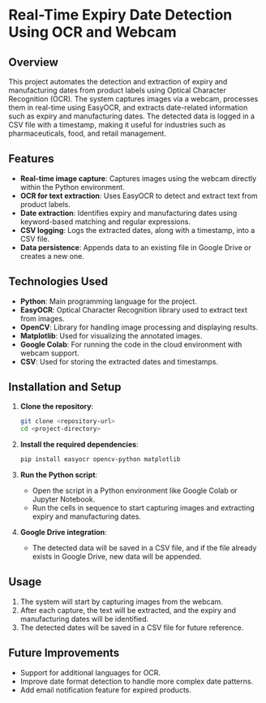 # Real-Time Expiry Date Detection Using OCR and Webcam

## Overview
This project automates the detection and extraction of expiry and manufacturing dates from product labels using Optical Character Recognition (OCR). The system captures images via a webcam, processes them in real-time using EasyOCR, and extracts date-related information such as expiry and manufacturing dates. The detected data is logged in a CSV file with a timestamp, making it useful for industries such as pharmaceuticals, food, and retail management.

## Features
- **Real-time image capture**: Captures images using the webcam directly within the Python environment.
- **OCR for text extraction**: Uses EasyOCR to detect and extract text from product labels.
- **Date extraction**: Identifies expiry and manufacturing dates using keyword-based matching and regular expressions.
- **CSV logging**: Logs the extracted dates, along with a timestamp, into a CSV file.
- **Data persistence**: Appends data to an existing file in Google Drive or creates a new one.

## Technologies Used
- **Python**: Main programming language for the project.
- **EasyOCR**: Optical Character Recognition library used to extract text from images.
- **OpenCV**: Library for handling image processing and displaying results.
- **Matplotlib**: Used for visualizing the annotated images.
- **Google Colab**: For running the code in the cloud environment with webcam support.
- **CSV**: Used for storing the extracted dates and timestamps.

## Installation and Setup
1. **Clone the repository**:
   ```bash
   git clone <repository-url>
   cd <project-directory>
   ```

2. **Install the required dependencies**:
   ```bash
   pip install easyocr opencv-python matplotlib
   ```

3. **Run the Python script**:
   - Open the script in a Python environment like Google Colab or Jupyter Notebook.
   - Run the cells in sequence to start capturing images and extracting expiry and manufacturing dates.

4. **Google Drive integration**:
   - The detected data will be saved in a CSV file, and if the file already exists in Google Drive, new data will be appended.

## Usage
1. The system will start by capturing images from the webcam.
2. After each capture, the text will be extracted, and the expiry and manufacturing dates will be identified.
3. The detected dates will be saved in a CSV file for future reference.

## Future Improvements
- Support for additional languages for OCR.
- Improve date format detection to handle more complex date patterns.
- Add email notification feature for expired products.

